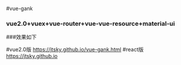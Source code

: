 #vue-gank
### vue2.0+vuex+vue-router+vue-vue-resource+material-ui
###效果如下

#vue2.0版  https://jtsky.github.io/vue-gank.html
#react版   https://jtsky.github.io
